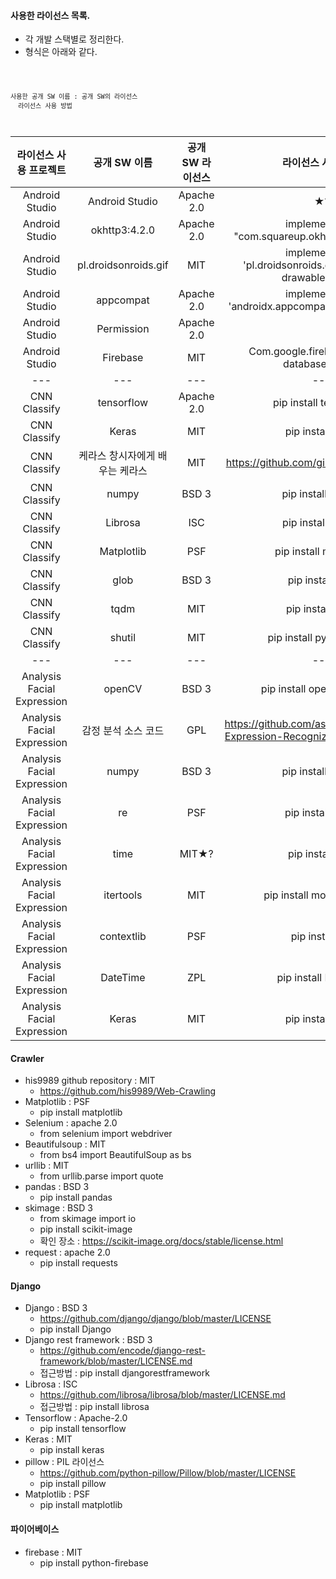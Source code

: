 #### 사용한 라이선스 목록.
* 각 개발 스택별로 정리한다.
* 형식은 아래와 같다.
<code>

    사용한 공개 SW 이름 : 공개 SW의 라이선스
      라이선스 사용 방법

</code>

|라이선스 사용 프로젝트|공개 SW 이름|공개 SW 라이선스|라이선스 사용 방법|
|:---:|:---:|:---:|:---:|
|Android Studio|Android Studio|Apache 2.0|★?|
|Android Studio|okhttp3:4.2.0|Apache 2.0|implementation "com.squareup.okhttp3:okhttp:4.2.0"|
|Android Studio|pl.droidsonroids.gif|MIT|implementation 'pl.droidsonroids.gif:android-gif-drawable:1.2.18'|
|Android Studio|appcompat|Apache 2.0|implementation 'androidx.appcompat:appcompat:1.1.0'|
|Android Studio|Permission|Apache 2.0|<uses-permission-sdk-23 android:name="string" android:maxSdkVersion="integer" />|
|Android Studio|Firebase|MIT|Com.google.firebase:firebase-database:19.1.0|
|---|---|---|---|
|CNN Classify|tensorflow|Apache 2.0|pip install tensorflow|
|CNN Classify|Keras|MIT|pip install keras|
|CNN Classify|케라스 창시자에게 배우는 케라스|MIT|https://github.com/gilbutITbook/006975|
|CNN Classify|numpy|BSD 3|pip install numpy|
|CNN Classify|Librosa|ISC|pip install librosa|
|CNN Classify|Matplotlib|PSF|pip install matplotlib|
|CNN Classify|glob|BSD 3|pip install glob|
|CNN Classify|tqdm|MIT|pip install tqdm|
|CNN Classify|shutil|MIT|pip install pytest-shutil|
|---|---|---|---|
|Analysis Facial Expression|openCV|BSD 3|pip install opencv-python|
|Analysis Facial Expression|감정 분석 소스 코드|GPL|https://github.com/ashishpatel26/Facial-Expression-Recognization-using-JAFFE|
|Analysis Facial Expression|numpy|BSD 3|pip install numpy|
|Analysis Facial Expression|re|PSF|pip install regex|
|Analysis Facial Expression|time|MIT★?|pip install time|
|Analysis Facial Expression|itertools|MIT|pip install more-itertools|
|Analysis Facial Expression|contextlib|PSF|pip install tox|
|Analysis Facial Expression|DateTime|ZPL|pip install Datetime|
|Analysis Facial Expression|Keras|MIT|pip install keras|
  
#### Crawler
* his9989 github repository : MIT
  + https://github.com/his9989/Web-Crawling
* Matplotlib : PSF
  + pip install matplotlib
* Selenium : apache 2.0
  + from selenium import webdriver
* Beautifulsoup : MIT
  + from bs4 import BeautifulSoup as bs
* urllib : MIT
  + from urllib.parse import quote
* pandas : BSD 3
  + pip install pandas
* skimage : BSD 3
  + from skimage import io
  + pip install scikit-image
  + 확인 장소 : https://scikit-image.org/docs/stable/license.html
* request : apache 2.0
  + pip install requests

#### Django
* Django : BSD 3
  + https://github.com/django/django/blob/master/LICENSE
  + pip install Django
* Django rest framework : BSD 3
  + https://github.com/encode/django-rest-framework/blob/master/LICENSE.md
  + 접근방법 : pip install djangorestframework
* Librosa : ISC
  + https://github.com/librosa/librosa/blob/master/LICENSE.md
  + 접근방법 : pip install librosa
* Tensorflow : Apache-2.0
  + pip install tensorflow
* Keras : MIT
  + pip install keras
* pillow : PIL 라이선스
  + https://github.com/python-pillow/Pillow/blob/master/LICENSE
  + pip install pillow
* Matplotlib : PSF
  + pip install matplotlib
	
#### 파이어베이스
* firebase : MIT
  + pip install python-firebase
